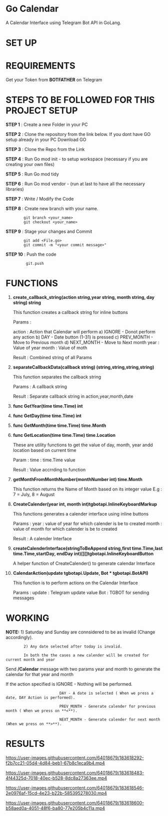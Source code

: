# Go Calendar

A Calendar Interface using Telegram Bot API in GoLang.

# SET UP

**REQUIREMENTS**
=======================================================

Get your Token from **BOTFATHER** on Telegram

**STEPS TO BE FOLLOWED FOR THIS PROJECT SETUP**
=======================================================

**STEP 1** : Create a new Folder in your PC

**STEP 2** : Clone the repository from the link below.
         If you dont have GO setup already in your PC
         Download GO

**STEP 3** : Clone the Repo from the Link

**STEP 4** : Run Go mod init - to setup workspace (necessary if you are creating your own files)

**STEP 5** : Run Go mod tidy

**STEP 6** : Run Go mod vendor - (run at last to have all the necessary libraries)

**STEP 7** : Write / Modify the Code

**STEP 8** : Create new branch with your name.

            git branch <your_name>
            git checkout <your_name>

**STEP 9** : Stage your changes and Commit
         
            git add <File.go>
            git commit -m "<your commit message>"

**STEP 10** : Push the code
             
             git.push
          
          
# FUNCTIONS

1) **create_callback_string(action string,year string, month string, day string) string**
   
   This function creates a callback string for inline buttons

   Params :
   
   action : Action that Calendar will perform
            a) IGNORE - Donot perform any action
            b) DAY - Date button (1-31) is pressed
            c) PREV_MONTH - Move to Previous month
            d) NEXT_MONTH - Move to Next month
   year : Value of year
   month : Value of moth
  
   Result : Combined string of all Params

2) **separateCallbackData(callback string) (string,string,string,string)**
   
   This function separates the callback string 

   Params : A callback string
   
   Result : Separate callback string in action,year,month,date

3) **func GetYear(time time.Time) int**
4) **func GetDay(time time.Time) int**
5) **func GetMonth(time time.Time) time.Month**
6) **func GetLocation(time time.Time) time.Location**

    These are utility functions to get the value of day, month, year andd location based on current time
    
    Param :
    time : time.Time value

    Result : Value accrrding to function

7) **getMonthFromMonthNumber(monthNumber int) time.Month**

    This function returns the Name of Month based on its integer value
    E.g : 7 = July, 8 = August

8) **CreateCalender(year int, month int)tgbotapi.InlineKeyboardMarkup**

    This functions generates a calender interface using inline buttons

    Params :
    year : value of year for which calender is be to created
    month : value of month for which calender is be to created
   
    Result : A calender Interface

11) **createCalenderInterface(stringToBeAppend string,first time.Time,last time.Time,startDay, endDay int)[][]tgbotapi.InlineKeyboardButton**
  
    A helper function of CreateCalender() to generate calendar Interface

12) **CalendarAction(update tgbotapi.Update, Bot * tgbotapi.BotAPI)**
    
    This function is to perform actions on the Calendar Interface

    Params : 
    update : Telegram update value
    Bot : TGBOT for sending messages
    
# WORKING

**NOTE:**   1) Saturday and Sunday are connsidered to be as invalid (Change accordingly).

            2) Any date selected after today is invalid.
            
            In both the the cases a new calender will be created for current month and year

Send **/Calendar** message with two params year and month to generate the calendar for that year and month

If the action specified is  IGNORE - Nothing will be performed.

                            DAY - A date is selected ( When we press a date, DAY Action is performed).
                            
                            PREV_MONTH - Generate calender for previous month ( When we press on **<**).
                            
                            NEXT_MONTH - Generate calender for next month (When we press on **>**).
                            

# RESULTS

https://user-images.githubusercontent.com/64018679/183618292-f2b7cc21-05d4-4d84-beb1-67b8c1eca9b4.mp4

https://user-images.githubusercontent.com/64018679/183618483-4f44325d-7018-40ec-b528-8dc8a27363ee.mp4

https://user-images.githubusercontent.com/64018679/183618546-2e0976af-15cd-4e23-b22b-585395278030.mp4

https://user-images.githubusercontent.com/64018679/183618600-b58aed0a-4051-48f6-ba80-77e205b4c11a.mp4


